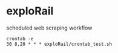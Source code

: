 # exploRail

scheduled web scraping workflow

    crontab -e
    30 8,20 * * * exploRail/crontab_test.sh
